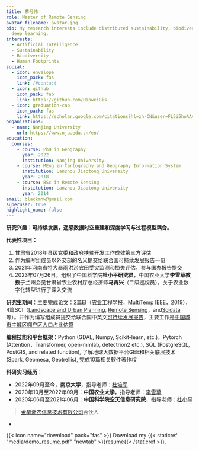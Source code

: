 ```yaml
---
title: 慕号伟
role: Master of Remote Sensing
avatar_filename: avatar.jpg
bio: My research interests include distributed sustainability, biodiversity and
  deep learning.
interests:
  - Artificial Intelligence
  - Sustainability
  - Biodiversity
  - Human Footprints
social:
  - icon: envelope
    icon_pack: fas
    link: /#contact
  - icon: github
    icon_pack: fab
    link: https://github.com/HaoweiGis
  - icon: graduation-cap
    icon_pack: fas
    link: https://scholar.google.com/citations?hl=zh-CN&user=FL5i5hoAAAAJ
organizations:
  - name: Nanjing University
    url: https://www.nju.edu.cn/en/
education:
  courses:
    - course: PhD in Geography
      year: 2022
      institution: Nanjing University
    - course: MEng in Cartography and Geography Information System
      institution: Lanzhou Jiaotong University
      year: 2018
    - course: BSc in Remote Sensing
      institution: Lanzhou Jiaotong University
      year: 2014
email: blackmhw@gmail.com
superuser: true
highlight_name: false
---
```

**研究兴趣：可持续发展，遥感数据时空重建和深度学习与过程模型耦合。**

**代表性项目：**

1. 甘肃省2018年县级党委和政府扶贫开发工作成效第三方评估
2. 作为编写组成员以外交部的名义提交给联合国可持续发展报告一份
3. 2021年河南省特大暴雨洪涝农田受灾监测和损失评估，参与国办报告提交
4. 2﻿023年07月26日，组织了中国科学院**杜小平研究员**，中国农业大学**李雪草教授**于兰州会见甘肃省农业农村厅总经济师**马再兴**（二级巡视员），关于农业数字化转型进行了深入交流

**研究生期间**：主要完成论文：2篇EI（[农业工程学报](https://www.3slab.com/publication/%E5%9F%BA%E4%BA%8E%E5%8D%B7%E7%A7%AF%E7%A5%9E%E7%BB%8F%E7%BD%91%E7%BB%9C%E7%9A%84%E4%B8%AD%E5%9B%BD%E5%8C%97%E6%96%B9%E5%86%AC%E5%B0%8F%E9%BA%A6%E9%81%A5%E6%84%9F%E4%BC%B0%E4%BA%A7/)，[MultiTemp IEEE，2019](https://www.3slab.com/publication/winter-wheat-yield-estimation-from-multitemporal-remote-sensing-images-based-on-convolutional-neural-networks/)），4篇SCI（[Landscape and Urban Planning](https://www.sciencedirect.com/science/article/abs/pii/S0169204621002681), [Remote Sensing](https://www.mdpi.com/2072-4292/13/9/1849)，[](https://www.3slab.com/publication/evaluating-urban-community-sustainability-by-integrating-housing-ecosystem-services-and-landscape-configuration/)and[Scidata](https://www.nature.com/articles/s41597-022-01284-8)等）。并作为编写组成员提交给联合国中英文[可持续发展报告](https://www.fmprc.gov.cn/web/ziliao_674904/zt_674979/dnzt_674981/qtzt/2030kcxfzyc_686343/P020200927634068540177.pdf)，主要工作是[中国城市主城区棚户区人口占比估算](https://www.3slab.com/project/example/)

**编程技能和平台框架**：Python (GDAL, Numpy, Scikit-learn, etc.)，Pytorch (Attention，Transformer, open-mmlab, detectrion2 etc.), SQL (PostgreSQL, PostGIS, and related function), 了解地球大数据平台GEE和相关底层技术 (Spark, Geomesa, Geotrellis), 完成10篇相关软件著作权

**科研实习经历**：

* 2022年09月至今，**南京大学**，指导老师：[杜培军](https://sgos.nju.edu.cn/dpj/list.htm)[](https://clst.cau.edu.cn/art/2020/10/29/art_31196_714203.html)
* 2020年10月至2022年09月：**中国农业大学**，指导老师：[李雪草](https://clst.cau.edu.cn/art/2020/10/29/art_31196_714203.html)
* 2020年06月至2021年06月：**中国科学院空天信息研究院**，指导老师：[杜小平](http://www.cbas.ac.cn/rcdw/yjy/202109/t20210901_660325.html)

> [金华浙农信息技术有限公司](https://www.tianyancha.com/company/4976963882)合伙人

*

{{< icon name="download" pack="fas" >}} Download my {{< staticref "media/demo_resume.pdf" "newtab" >}}resumé{{< /staticref >}}.